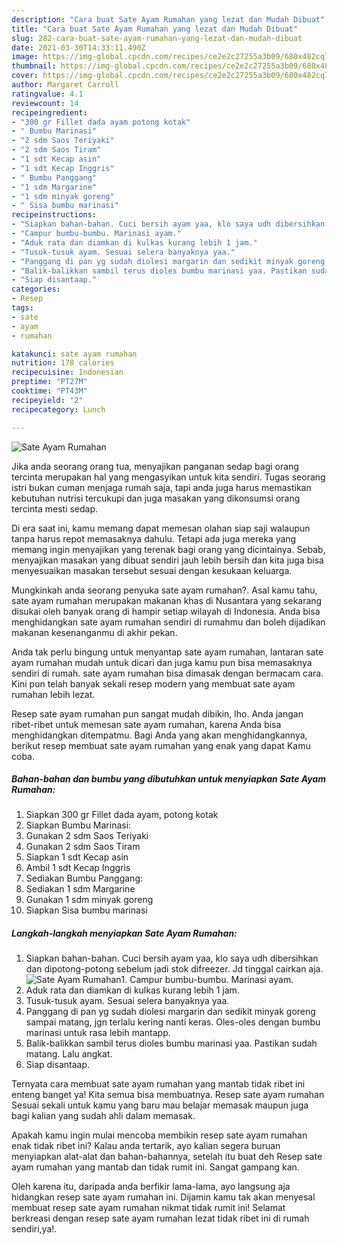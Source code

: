 ```yaml
---
description: "Cara buat Sate Ayam Rumahan yang lezat dan Mudah Dibuat"
title: "Cara buat Sate Ayam Rumahan yang lezat dan Mudah Dibuat"
slug: 282-cara-buat-sate-ayam-rumahan-yang-lezat-dan-mudah-dibuat
date: 2021-03-30T14:33:11.490Z
image: https://img-global.cpcdn.com/recipes/ce2e2c27255a3b09/680x482cq70/sate-ayam-rumahan-foto-resep-utama.jpg
thumbnail: https://img-global.cpcdn.com/recipes/ce2e2c27255a3b09/680x482cq70/sate-ayam-rumahan-foto-resep-utama.jpg
cover: https://img-global.cpcdn.com/recipes/ce2e2c27255a3b09/680x482cq70/sate-ayam-rumahan-foto-resep-utama.jpg
author: Margaret Carroll
ratingvalue: 4.1
reviewcount: 14
recipeingredient:
- "300 gr Fillet dada ayam potong kotak"
- " Bumbu Marinasi"
- "2 sdm Saos Teriyaki"
- "2 sdm Saos Tiram"
- "1 sdt Kecap asin"
- "1 sdt Kecap Inggris"
- " Bumbu Panggang"
- "1 sdm Margarine"
- "1 sdm minyak goreng"
- " Sisa bumbu marinasi"
recipeinstructions:
- "Siapkan bahan-bahan. Cuci bersih ayam yaa, klo saya udh dibersihkan dan dipotong-potong sebelum jadi stok difreezer. Jd tinggal cairkan aja."
- "Campur bumbu-bumbu. Marinasi ayam."
- "Aduk rata dan diamkan di kulkas kurang lebih 1 jam."
- "Tusuk-tusuk ayam. Sesuai selera banyaknya yaa."
- "Panggang di pan yg sudah diolesi margarin dan sedikit minyak goreng sampai matang, jgn terlalu kering nanti keras. Oles-oles dengan bumbu marinasi untuk rasa lebih mantapp."
- "Balik-balikkan sambil terus dioles bumbu marinasi yaa. Pastikan sudah matang. Lalu angkat."
- "Siap disantaap."
categories:
- Resep
tags:
- sate
- ayam
- rumahan

katakunci: sate ayam rumahan 
nutrition: 178 calories
recipecuisine: Indonesian
preptime: "PT27M"
cooktime: "PT43M"
recipeyield: "2"
recipecategory: Lunch

---
```



![Sate Ayam Rumahan](https://img-global.cpcdn.com/recipes/ce2e2c27255a3b09/680x482cq70/sate-ayam-rumahan-foto-resep-utama.jpg)

Jika anda seorang orang tua, menyajikan panganan sedap bagi orang tercinta merupakan hal yang mengasyikan untuk kita sendiri. Tugas seorang istri bukan cuman menjaga rumah saja, tapi anda juga harus memastikan kebutuhan nutrisi tercukupi dan juga masakan yang dikonsumsi orang tercinta mesti sedap.

Di era  saat ini, kamu memang dapat memesan olahan siap saji walaupun tanpa harus repot memasaknya dahulu. Tetapi ada juga mereka yang memang ingin menyajikan yang terenak bagi orang yang dicintainya. Sebab, menyajikan masakan yang dibuat sendiri jauh lebih bersih dan kita juga bisa menyesuaikan masakan tersebut sesuai dengan kesukaan keluarga. 



Mungkinkah anda seorang penyuka sate ayam rumahan?. Asal kamu tahu, sate ayam rumahan merupakan makanan khas di Nusantara yang sekarang disukai oleh banyak orang di hampir setiap wilayah di Indonesia. Anda bisa menghidangkan sate ayam rumahan sendiri di rumahmu dan boleh dijadikan makanan kesenanganmu di akhir pekan.

Anda tak perlu bingung untuk menyantap sate ayam rumahan, lantaran sate ayam rumahan mudah untuk dicari dan juga kamu pun bisa memasaknya sendiri di rumah. sate ayam rumahan bisa dimasak dengan bermacam cara. Kini pun telah banyak sekali resep modern yang membuat sate ayam rumahan lebih lezat.

Resep sate ayam rumahan pun sangat mudah dibikin, lho. Anda jangan ribet-ribet untuk memesan sate ayam rumahan, karena Anda bisa menghidangkan ditempatmu. Bagi Anda yang akan menghidangkannya, berikut resep membuat sate ayam rumahan yang enak yang dapat Kamu coba.

<!--inarticleads1-->

##### Bahan-bahan dan bumbu yang dibutuhkan untuk menyiapkan Sate Ayam Rumahan:

1. Siapkan 300 gr Fillet dada ayam, potong kotak
1. Siapkan  Bumbu Marinasi:
1. Gunakan 2 sdm Saos Teriyaki
1. Gunakan 2 sdm Saos Tiram
1. Siapkan 1 sdt Kecap asin
1. Ambil 1 sdt Kecap Inggris
1. Sediakan  Bumbu Panggang:
1. Sediakan 1 sdm Margarine
1. Gunakan 1 sdm minyak goreng
1. Siapkan  Sisa bumbu marinasi




<!--inarticleads2-->

##### Langkah-langkah menyiapkan Sate Ayam Rumahan:

1. Siapkan bahan-bahan. Cuci bersih ayam yaa, klo saya udh dibersihkan dan dipotong-potong sebelum jadi stok difreezer. Jd tinggal cairkan aja.
<img src="https://img-global.cpcdn.com/steps/153a018ffc3b18ab/160x128cq70/sate-ayam-rumahan-langkah-memasak-1-foto.jpg" alt="Sate Ayam Rumahan">1. Campur bumbu-bumbu. Marinasi ayam.
1. Aduk rata dan diamkan di kulkas kurang lebih 1 jam.
1. Tusuk-tusuk ayam. Sesuai selera banyaknya yaa.
1. Panggang di pan yg sudah diolesi margarin dan sedikit minyak goreng sampai matang, jgn terlalu kering nanti keras. Oles-oles dengan bumbu marinasi untuk rasa lebih mantapp.
1. Balik-balikkan sambil terus dioles bumbu marinasi yaa. Pastikan sudah matang. Lalu angkat.
1. Siap disantaap.




Ternyata cara membuat sate ayam rumahan yang mantab tidak ribet ini enteng banget ya! Kita semua bisa membuatnya. Resep sate ayam rumahan Sesuai sekali untuk kamu yang baru mau belajar memasak maupun juga bagi kalian yang sudah ahli dalam memasak.

Apakah kamu ingin mulai mencoba membikin resep sate ayam rumahan enak tidak ribet ini? Kalau anda tertarik, ayo kalian segera buruan menyiapkan alat-alat dan bahan-bahannya, setelah itu buat deh Resep sate ayam rumahan yang mantab dan tidak rumit ini. Sangat gampang kan. 

Oleh karena itu, daripada anda berfikir lama-lama, ayo langsung aja hidangkan resep sate ayam rumahan ini. Dijamin kamu tak akan menyesal membuat resep sate ayam rumahan nikmat tidak rumit ini! Selamat berkreasi dengan resep sate ayam rumahan lezat tidak ribet ini di rumah sendiri,ya!.

